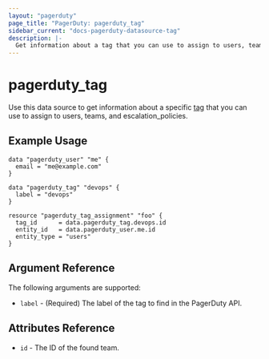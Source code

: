 ```yaml
---
layout: "pagerduty"
page_title: "PagerDuty: pagerduty_tag"
sidebar_current: "docs-pagerduty-datasource-tag"
description: |-
  Get information about a tag that you can use to assign to users, teams, and escalation_policies.
---
```


# pagerduty\_tag

Use this data source to get information about a specific [tag][1] that you can use to assign to users, teams, and escalation_policies.

## Example Usage

```hcl
data "pagerduty_user" "me" {
  email = "me@example.com"
}

data "pagerduty_tag" "devops" {
  label = "devops"
}

resource "pagerduty_tag_assignment" "foo" {
  tag_id      = data.pagerduty_tag.devops.id
  entity_id   = data.pagerduty_user.me.id
  entity_type = "users"
}
```

## Argument Reference

The following arguments are supported:

* `label` - (Required) The label of the tag to find in the PagerDuty API.

## Attributes Reference
* `id` - The ID of the found team.

[1]: https://developer.pagerduty.com/api-reference/b3A6Mjc0ODIxNw-list-tags
